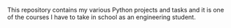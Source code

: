 This repository  contains my various Python projects and tasks and it is one of the courses I have to take in school as an engineering student.